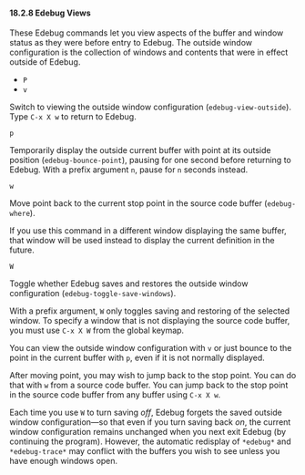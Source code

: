 

#### 18.2.8 Edebug Views

These Edebug commands let you view aspects of the buffer and window status as they were before entry to Edebug. The outside window configuration is the collection of windows and contents that were in effect outside of Edebug.

*   `P`
*   `v`

Switch to viewing the outside window configuration (`edebug-view-outside`). Type `C-x X w` to return to Edebug.

`p`

Temporarily display the outside current buffer with point at its outside position (`edebug-bounce-point`), pausing for one second before returning to Edebug. With a prefix argument `n`, pause for `n` seconds instead.

`w`

Move point back to the current stop point in the source code buffer (`edebug-where`).

If you use this command in a different window displaying the same buffer, that window will be used instead to display the current definition in the future.

`W`

Toggle whether Edebug saves and restores the outside window configuration (`edebug-toggle-save-windows`).

With a prefix argument, `W` only toggles saving and restoring of the selected window. To specify a window that is not displaying the source code buffer, you must use `C-x X W` from the global keymap.

You can view the outside window configuration with `v` or just bounce to the point in the current buffer with `p`, even if it is not normally displayed.

After moving point, you may wish to jump back to the stop point. You can do that with `w` from a source code buffer. You can jump back to the stop point in the source code buffer from any buffer using `C-x X w`.

Each time you use `W` to turn saving *off*, Edebug forgets the saved outside window configuration—so that even if you turn saving back *on*, the current window configuration remains unchanged when you next exit Edebug (by continuing the program). However, the automatic redisplay of `*edebug*` and `*edebug-trace*` may conflict with the buffers you wish to see unless you have enough windows open.
